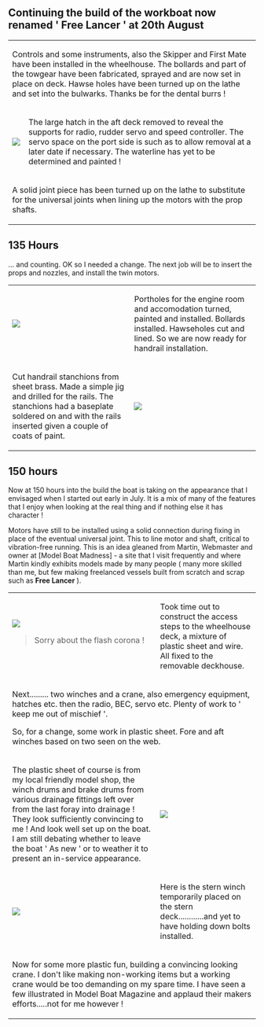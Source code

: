 ## Continuing the build of the workboat now renamed ' Free Lancer ' at 20th August

<div align="center" class="image-table">
	<table>
		<tr>
			<td colspan="2">
				<p>Controls and some instruments, also the Skipper and First Mate have been installed in the wheelhouse. The bollards and part of the towgear have been fabricated, sprayed and are now set in place on deck. Hawse holes have been turned up on the lathe and set into the bulwarks. Thanks be for the dental burrs !</p>
			</td>
		</tr>
		<tr>
			<td class="col2">
				<img src="/jgdr20/assets/jmm/underhatch.JPG">
			</td>
			<td class="col2">
				<p>The large hatch in the aft deck removed to reveal the supports for radio, rudder servo and speed controller. The servo space on the port side is such as to allow removal at a later date if necessary. The waterline has yet to be determined and painted !</p>
			</td>
		</tr>
		<tr>
			<td colspan="2">
				<p>A solid joint piece has been turned up on the lathe to substitute for the universal joints when lining up the motors with the prop shafts.</p>
			</td>
		</tr>
	</table>
</div>

## 135 Hours
... and counting. OK so I needed a change. The next job will be to insert the props and nozzles, and install the twin motors.

<div align="center" class="image-table">
	<table>
		<tr>
			<td class="col2">
				<img src="/jgdr20/assets/jmm/readyforhandrailsjpg.jpg">
			</td>
			<td class="col2">
				<p>Portholes for the engine room and accomodation turned, painted and installed. Bollards installed. Hawseholes cut and lined. So we are now ready for handrail installation.</p>
			</td>
		</tr>
		<tr>
			<td>
				<p>Cut handrail stanchions from sheet brass. Made a simple jig and drilled for the rails. The stanchions had a baseplate soldered on and with the rails inserted given a couple of coats of paint.</p>
			</td>
			<td>
				<img src="/jgdr20/assets/jmm/Handrailsinraw.jpg">
			</td>
		</tr>
	</table>
</div>

## 150 hours

Now at 150 hours into the build the boat is taking on the appearance that I envisaged when I started out early in July.
It is a mix of many of the features that I enjoy when looking at the real thing and if nothing else it has character !

Motors have still to be installed using a solid connection during fixing in place of the eventual universal joint.
This to line motor and shaft, critical to vibration-free running.
This is an idea gleaned from Martin, Webmaster and owner at [Model Boat Madness] - a site that I visit frequently
and where Martin kindly exhibits models made by many people
( many more skilled than me, but few making freelanced vessels built from scratch and scrap such as **Free Lancer** ).

<div align="center" class="image-table">
	<table>
		<tr>
			<td class="col2">
				<img src="/jgdr20/assets/jmm/access.JPG">
				<blockquote>Sorry about the flash corona !</blockquote>
			</td>
			<td class="col2">
				<p>Took time out to construct the access steps to the wheelhouse deck, a mixture of plastic sheet and wire. All fixed to the removable deckhouse.</p>
			</td>
		</tr>
		<tr>
			<td colspan="2">
				<p>Next......... two winches and a crane, also emergency equipment, hatches etc. then the radio, BEC, servo etc. Plenty of work to ' keep me out of mischief '.</p>
				<p>So, for a change, some work in plastic sheet. Fore and aft winches based on two seen on the web.</p>
			</td>
		</tr>
		<tr>
			<td>
				<p>The plastic sheet of course is from my local friendly model shop, the winch drums and brake drums from various drainage fittings left over from the last foray into drainage ! They look sufficiently convincing to me ! And look well set up on the boat. I am still debating whether to leave the boat ' As new ' or to weather it to present an in-service appearance.</p>
			</td>
			<td>
				<img src="/jgdr20/assets/jmm/winches.JPG">
			</td>
		</tr>
		<tr>
			<td>
				<img src="/jgdr20/assets/jmm/sterndeck.JPG">
			</td>
			<td>
				<p>Here is the stern winch temporarily placed on the stern deck............and yet to have holding down bolts installed.</p>
			</td>
		</tr>
		<tr>
			<td colspan="2">
				<p>Now for some more plastic fun, building a convincing looking crane. I don't like making non-working items but a working crane would be too demanding on my spare time. I have seen a few illustrated in Model Boat Magazine and applaud their makers efforts.....not for me however !</p>
			</td>
		</tr>
	</table>
</div>